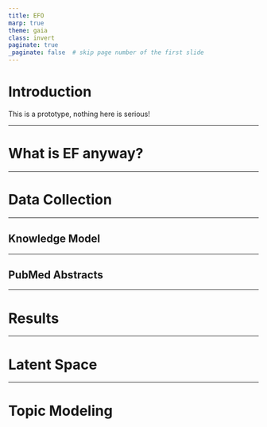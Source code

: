 ```yaml
---
title: EFO
marp: true
theme: gaia
class: invert
paginate: true
_paginate: false  # skip page number of the first slide
---
```


# Introduction

This is a prototype, nothing here is serious!

---
# What is EF anyway?

---
# Data Collection

---
## Knowledge Model

---
## PubMed Abstracts

---
# Results


--- 
# Latent Space


---
# Topic Modeling
